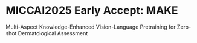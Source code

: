 # MICCAI2025 Early Accept: MAKE 
Multi-Aspect Knowledge-Enhanced Vision-Language Pretraining for Zero-shot Dermatological Assessment
